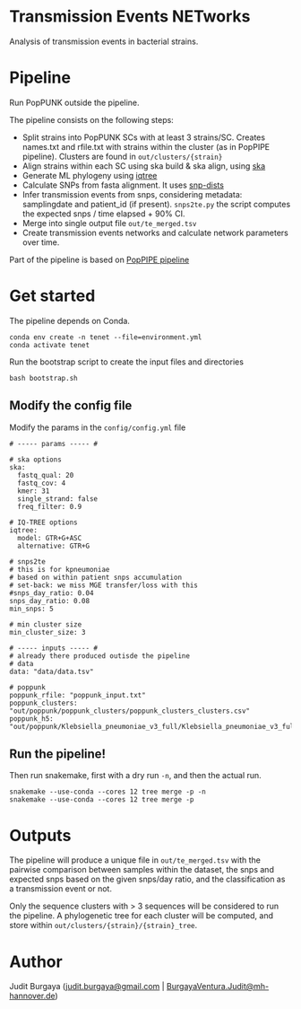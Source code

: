 # Transmission  Events  NETworks

Analysis of transmission events in bacterial strains.

# Pipeline

Run PopPUNK outside the pipeline.

The pipeline consists on the following steps:

* Split strains into PopPUNK SCs with at least 3 strains/SC. Creates names.txt and rfile.txt with strains within the cluster (as in PopPIPE pipeline). Clusters are found in `out/clusters/{strain}`
* Align strains within each SC using ska build & ska align, using [ska](https://github.com/bacpop/ska.rust)
* Generate ML phylogeny using [iqtree](https://github.com/Cibiv/IQ-TREE)
* Calculate SNPs from fasta alignment. It uses [snp-dists](https://github.com/tseemann/snp-dists)
* Infer transmission events from snps, considering metadata: samplingdate and patient_id (if present). `snps2te.py` the script computes the expected snps / time elapsed + 90% CI.
* Merge into single output file `out/te_merged.tsv`
* Create transmission events networks and calculate network parameters over time.


Part of the pipeline is based on [PopPIPE pipeline](https://github.com/jburgaya/PopPIPE/tree/master#poppipe-population-analysis-pipeline-)


# Get started

The pipeline depends on Conda.

```
conda env create -n tenet --file=environment.yml
conda activate tenet
```

Run the bootstrap script to create the input files and directories

```
bash bootstrap.sh
```

## Modify the config file

Modify the params in the `config/config.yml` file

```
# ----- params ----- #

# ska options
ska:
  fastq_qual: 20
  fastq_cov: 4
  kmer: 31
  single_strand: false
  freq_filter: 0.9

# IQ-TREE options
iqtree:
  model: GTR+G+ASC
  alternative: GTR+G

# snps2te
# this is for kpneumoniae
# based on within patient snps accumulation
# set-back: we miss MGE transfer/loss with this
#snps_day_ratio: 0.04 
snps_day_ratio: 0.08
min_snps: 5

# min cluster size
min_cluster_size: 3

# ----- inputs ----- #
# already there produced outisde the pipeline
# data
data: "data/data.tsv"

# poppunk
poppunk_rfile: "poppunk_input.txt"
poppunk_clusters: "out/poppunk/poppunk_clusters/poppunk_clusters_clusters.csv"
poppunk_h5: "out/poppunk/Klebsiella_pneumoniae_v3_full/Klebsiella_pneumoniae_v3_full.h5"

```

## Run the pipeline!

Then run snakemake, first with a dry run `-n`, and then the actual run.

```
snakemake --use-conda --cores 12 tree merge -p -n
snakemake --use-conda --cores 12 tree merge -p
```

# Outputs

The pipeline will produce a unique file in `out/te_merged.tsv` with the pairwise comparison between samples within the dataset, the snps and expected snps based on the given snps/day ratio, and the classification as a transmission event or not.

Only the sequence clusters with > 3 sequences will be considered to run the pipeline. A phylogenetic tree for each cluster will be computed, and store within `out/clusters/{strain}/{strain}_tree`.


# Author

Judit Burgaya (judit.burgaya@gmail.com | BurgayaVentura.Judit@mh-hannover.de)
